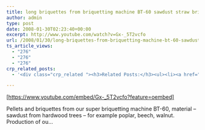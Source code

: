 ```yaml
---
title: long briquettes from briquetting machine BT-60 sawdust straw brikettpresse pellets, pelletpresse
author: admin
type: post
date: 2008-01-30T02:23:40+00:00
excerpt: http://www.youtube.com/watch?v=Gx-_5T2vcfo
url: /2008/01/30/long-briquettes-from-briquetting-machine-bt-60-sawdust-straw-brikettpresse-pellets-pelletpresse/
ts_article_views:
  - "276"
  - "276"
  - "276"
crp_related_posts:
  - '<div class="crp_related "><h3>Related Posts:</h3><ul><li><a href="https://scdhub.org/2017/12/25/wastewater-treatment-and-biosolids-management/"    ><img src="https://scdhub.org/wp-content/uploads/2017/12/wastewater-treatment-and-biosoli-150x150.jpg" alt="Wastewater treatment and Biosolids management" title="Wastewater treatment and Biosolids management" width="150" height="150" class="crp_thumb crp_featured" /><span class="crp_title">Wastewater treatment and Biosolids management</span></a></li><li><a href="https://scdhub.org/2018/01/06/household-and-neighborhood-sanitation-infrastructures-excreta-wastewater-disposal-in-developing-countries/"    ><img src="https://scdhub.org/wp-content/plugins/contextual-related-posts/default.png" alt="Household and neighborhood Sanitation Infrastructures: Excreta, wastewater disposal in developing countries" title="Household and neighborhood Sanitation Infrastructures: Excreta, wastewater disposal in developing countries" width="150" height="150" class="crp_thumb crp_default" /><span class="crp_title">Household and neighborhood Sanitation&hellip;</span></a></li><li><a href="https://scdhub.org/2017/06/11/masanobu-fukuoka-how-to-make-clay-seed-balls/"    ><img src="https://scdhub.org/wp-content/uploads/2017/06/Screen-Shot-2017-06-10-at-8.22.36-PM-150x150.png" alt="Masanobu Fukuoka How to Make Clay Seed Balls" title="Masanobu Fukuoka How to Make Clay Seed Balls" width="150" height="150" class="crp_thumb crp_featured" /><span class="crp_title">Masanobu Fukuoka How to Make Clay Seed Balls</span></a></li><li><a href="https://scdhub.org/2017/06/11/royate-hill-community-orchard-permaculture-allotment-bristol-uk/"    ><img src="https://scdhub.org/wp-content/uploads/2017/06/royate-hill-community-orchard-038-permaculture-allotment-bristol-uk-150x150.jpg" alt="Royate Hill Community Orchard &#038; Permaculture Allotment, Bristol, UK" title="Royate Hill Community Orchard &#038; Permaculture Allotment, Bristol, UK" width="150" height="150" class="crp_thumb crp_featured" /><span class="crp_title">Royate Hill Community Orchard &#038; Permaculture&hellip;</span></a></li><li><a href="https://scdhub.org/2017/07/15/community-gardens-with-jim-embry-kentucky-life-ket/"    ><img src="https://scdhub.org/wp-content/uploads/2017/07/community-gardens-with-jim-embry-kentucky-life-ket-150x150.jpg" alt="Community Gardens with Jim Embry" title="Community Gardens with Jim Embry" width="150" height="150" class="crp_thumb crp_featured" /><span class="crp_title">Community Gardens with Jim Embry</span></a></li><li><a href="https://scdhub.org/2017/12/12/tiny-house-plumbing-supply-water-lines/"    ><img src="https://scdhub.org/wp-content/uploads/2017/12/tiny-house-plumbing-supply-water-150x150.jpg" alt="Tiny House Plumbing &#8211; Supply Water Lines" title="Tiny House Plumbing &#8211; Supply Water Lines" width="150" height="150" class="crp_thumb crp_featured" /><span class="crp_title">Tiny House Plumbing &#8211; Supply Water Lines</span></a></li></ul><div class="crp_clear"></div></div>'

---
```

[https://www.youtube.com/embed/Gx-_5T2vcfo?feature=oembed] 

Pellets and briquettes from our super briquetting machine BT-60, material &#8211; sawdust from hardwood trees &#8211; for example poplar, beech, walnut. Production of ou&#8230;